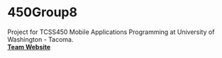 # 450Group8
Project for TCSS450 Mobile Applications Programming at University of Washington - Tacoma.
<br/>
<a href="https://adamhh.github.io/450Group8/"><strong>Team Website</strong></a>
<br/>
